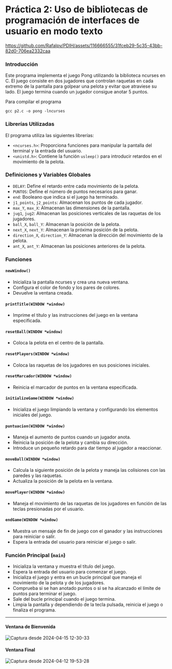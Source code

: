 # Práctica 2: Uso de bibliotecas de programación de interfaces de usuario en modo texto

https://github.com/Rafalpv/PDIH/assets/116666555/31fceb29-5c35-43bb-82d0-706ea2332caa

### Introducción
Este programa implementa el juego Pong utilizando la biblioteca ncurses en C. El juego consiste en dos jugadores que controlan raquetas en cada extremo de la pantalla para golpear una pelota y evitar que atraviese su lado. El juego termina cuando un jugador consigue anotar 5 puntos.

Para compilar el programa 
```
gcc p2.c -o pong -lncurses
```

### Librerías Utilizadas
El programa utiliza las siguientes librerías:

- `<ncurses.h>`: Proporciona funciones para manipular la pantalla del terminal y la entrada del usuario.
- `<unistd.h>`: Contiene la función `usleep()` para introducir retardos en el movimiento de la pelota.

### Definiciones y Variables Globales
- `DELAY`: Define el retardo entre cada movimiento de la pelota.
- `PUNTOS`: Define el número de puntos necesarios para ganar.
- `end`: Booleano que indica si el juego ha terminado.
- `j1_points`, `j2_points`: Almacenan los puntos de cada jugador.
- `max_Y`, `max_X`: Almacenan las dimensiones de la pantalla.
- `jug1`, `jug2`: Almacenan las posiciones verticales de las raquetas de los jugadores.
- `ball_X`, `ball_Y`: Almacenan la posición de la pelota.
- `next_X`, `next_Y`: Almacenan la próxima posición de la pelota.
- `direction_X`, `direction_Y`: Almacenan la dirección del movimiento de la pelota.
- `ant_X`, `ant_Y`: Almacenan las posiciones anteriores de la pelota.

### Funciones

#### `newWindow()`
- Inicializa la pantalla ncurses y crea una nueva ventana.
- Configura el color de fondo y los pares de colores.
- Devuelve la ventana creada.

#### `printTitle(WINDOW *window)`
- Imprime el título y las instrucciones del juego en la ventana especificada.

#### `resetBall(WINDOW *window)`
- Coloca la pelota en el centro de la pantalla.

#### `resetPlayers(WINDOW *window)`
- Coloca las raquetas de los jugadores en sus posiciones iniciales.

#### `resetMarcador(WINDOW *window)`
- Reinicia el marcador de puntos en la ventana especificada.

#### `initializeGame(WINDOW *window)`
- Inicializa el juego limpiando la ventana y configurando los elementos iniciales del juego.

#### `puntuacion(WINDOW *window)`
- Maneja el aumento de puntos cuando un jugador anota.
- Reinicia la posición de la pelota y cambia su dirección.
- Introduce un pequeño retardo para dar tiempo al jugador a reaccionar.

#### `moveBall(WINDOW *window)`
- Calcula la siguiente posición de la pelota y maneja las colisiones con las paredes y las raquetas.
- Actualiza la posición de la pelota en la ventana.

#### `movePlayer(WINDOW *window)`
- Maneja el movimiento de las raquetas de los jugadores en función de las teclas presionadas por el usuario.

#### `endGame(WINDOW *window)`
- Muestra un mensaje de fin de juego con el ganador y las instrucciones para reiniciar o salir.
- Espera la entrada del usuario para reiniciar el juego o salir.

### Función Principal (`main`)
- Inicializa la ventana y muestra el título del juego.
- Espera la entrada del usuario para comenzar el juego.
- Inicializa el juego y entra en un bucle principal que maneja el movimiento de la pelota y de los jugadores.
- Comprueba si se han anotado puntos o si se ha alcanzado el límite de puntos para terminar el juego.
- Sale del bucle principal cuando el juego termina.
- Limpia la pantalla y dependiendo de la tecla pulsada, reinicia el juego o finaliza el programa.

---
#### Ventana de Bienvenida
![Captura desde 2024-04-15 12-30-33](https://github.com/Rafalpv/PDIH/assets/116666555/17a4cccc-9c52-4b7b-8ce7-1074ec342561)


#### Ventana Final 
![Captura desde 2024-04-12 19-53-28](https://github.com/Rafalpv/PDIH/assets/116666555/a54e963e-93ed-445f-9ec5-d6fbd69ac4f4)


